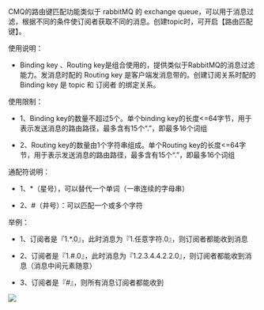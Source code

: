 CMQ的路由键匹配功能类似于 rabbitMQ 的 exchange  queue，可以用于消息过滤，根据不同的条件使订阅者获取不同的消息。创建topic时，可开启【路由匹配键】。

使用说明：

- Binding key 、Routing key是组合使用的，提供类似于RabbitMQ的消息过滤能力。发消息时配的 Routing key 是客户端发消息带的。创建订阅关系时配的 Binding key 是 topic 和 订阅者 的绑定关系。

使用限制：

- 1、Binding key的数量不超过5个。单个binding key的长度<=64字节，用于表示发送消息的路由路径，最多含有15个“.”，即最多16个词组

 - 2、Routing key的数量由1个字符串组成。单个Routing key的长度<=64字节，用于表示发送消息的路由路径，最多含有15个“.”，即最多16个词组

通配符说明：

- 1、*（星号），可以替代一个单词（一串连续的字母串） 

- 2、#（井号）：可以匹配一个或多个字符


举例：

- 1、订阅者是『1.*.0』，此时消息为『1.任意字符.0』，则订阅者都能收到消息

- 2、订阅者是『1.#.0』，此时消息为『1.2.3.4.4.2.2.0』，则订阅者都能收到消息（消息中间元素随意） 

- 3、订阅者是『#』，则所有消息订阅者都能收到


![](http://imgcache.tce.fsphere.cn/image/mc.qcloudimg.com/static/img/d12ffc8e91322fead97b7633cea47f9a/image.png)

